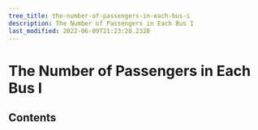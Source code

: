```yaml
---
tree_title: the-number-of-passengers-in-each-bus-i
description: The Number of Passengers in Each Bus I
last_modified: 2022-06-09T21:23:28.2328
---
```


# The Number of Passengers in Each Bus I

## Contents
